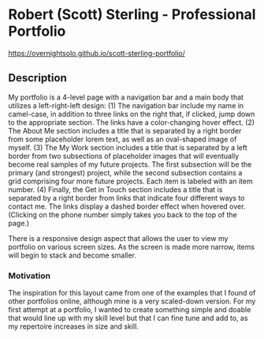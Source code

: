 # Robert (Scott) Sterling - Professional Portfolio

https://overnightsolo.github.io/scott-sterling-portfolio/

## Description

My portfolio is a 4-level page with a navigation bar and a main body that utilizes a left-right-left design:
(1) The navigation bar include my name in camel-case, in addition to three links on the right that, if clicked, jump down to the appropriate section. The links have a color-changing hover effect.
(2) The About Me section includes a title that is separated by a right border from some placeholder lorem text, as well as an oval-shaped image of myself.
(3) The My Work section includes a title that is separated by a left border from two subsections of placeholder images that will eventually become real samples of my future projects. The first subsection will be the primary (and strongest) project, while the second subsection contains a grid comprising four more future projects. Each item is labeled with an item number.
(4) Finally, the Get in Touch section includes a title that is separated by a right border from links that indicate four different ways to contact me. The links display a dashed border effect when hovered over. (Clicking on the phone number simply takes you back to the top of the page.)

There is a responsive design aspect that allows the user to view my portfolio on various screen sizes. As the screen is made more narrow, items will begin to stack and become smaller.

### Motivation

The inspiration for this layout came from one of the examples that I found of other portfolios online, although mine is a very scaled-down version. For my first attempt at a portfolio, I wanted to create something simple and doable that would line up with my skill level but that I can fine tune and add to, as my repertoire increases in size and skill.

